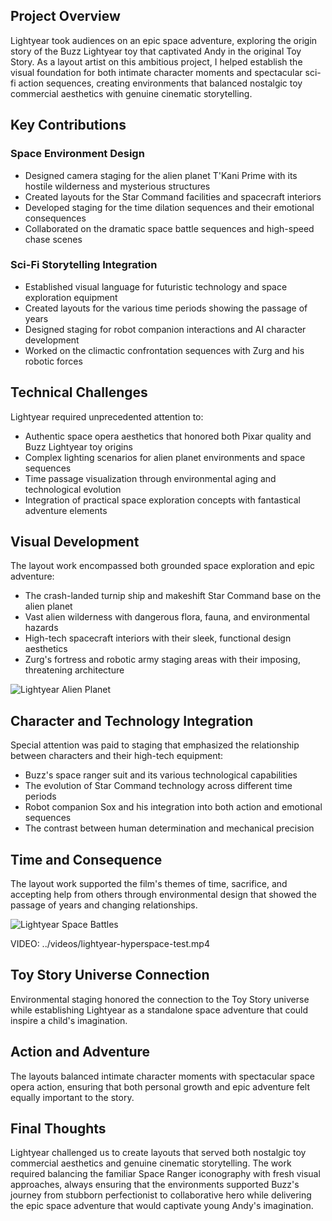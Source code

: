 ## Project Overview

Lightyear took audiences on an epic space adventure, exploring the origin story of the Buzz Lightyear toy that captivated Andy in the original Toy Story. As a layout artist on this ambitious project, I helped establish the visual foundation for both intimate character moments and spectacular sci-fi action sequences, creating environments that balanced nostalgic toy commercial aesthetics with genuine cinematic storytelling.

## Key Contributions

### Space Environment Design
- Designed camera staging for the alien planet T'Kani Prime with its hostile wilderness and mysterious structures
- Created layouts for the Star Command facilities and spacecraft interiors
- Developed staging for the time dilation sequences and their emotional consequences
- Collaborated on the dramatic space battle sequences and high-speed chase scenes

### Sci-Fi Storytelling Integration
- Established visual language for futuristic technology and space exploration equipment
- Created layouts for the various time periods showing the passage of years
- Designed staging for robot companion interactions and AI character development
- Worked on the climactic confrontation sequences with Zurg and his robotic forces

## Technical Challenges

Lightyear required unprecedented attention to:
- Authentic space opera aesthetics that honored both Pixar quality and Buzz Lightyear toy origins
- Complex lighting scenarios for alien planet environments and space sequences
- Time passage visualization through environmental aging and technological evolution
- Integration of practical space exploration concepts with fantastical adventure elements

## Visual Development

The layout work encompassed both grounded space exploration and epic adventure:

* The crash-landed turnip ship and makeshift Star Command base on the alien planet
* Vast alien wilderness with dangerous flora, fauna, and environmental hazards
* High-tech spacecraft interiors with their sleek, functional design aesthetics
* Zurg's fortress and robotic army staging areas with their imposing, threatening architecture

![Lightyear Alien Planet](../images/lightyear-alien-planet.jpg)

## Character and Technology Integration

Special attention was paid to staging that emphasized the relationship between characters and their high-tech equipment:
- Buzz's space ranger suit and its various technological capabilities
- The evolution of Star Command technology across different time periods
- Robot companion Sox and his integration into both action and emotional sequences
- The contrast between human determination and mechanical precision

## Time and Consequence

The layout work supported the film's themes of time, sacrifice, and accepting help from others through environmental design that showed the passage of years and changing relationships.

![Lightyear Space Battles](../images/lightyear-space-battle.jpg)

VIDEO: ../videos/lightyear-hyperspace-test.mp4

## Toy Story Universe Connection

Environmental staging honored the connection to the Toy Story universe while establishing Lightyear as a standalone space adventure that could inspire a child's imagination.

## Action and Adventure

The layouts balanced intimate character moments with spectacular space opera action, ensuring that both personal growth and epic adventure felt equally important to the story.

## Final Thoughts

Lightyear challenged us to create layouts that served both nostalgic toy commercial aesthetics and genuine cinematic storytelling. The work required balancing the familiar Space Ranger iconography with fresh visual approaches, always ensuring that the environments supported Buzz's journey from stubborn perfectionist to collaborative hero while delivering the epic space adventure that would captivate young Andy's imagination.